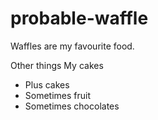 # probable-waffle

Waffles are my favourite food.

Other things
My cakes
- Plus cakes
- Sometimes fruit
- Sometimes chocolates
